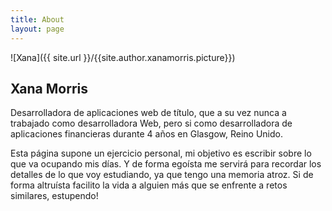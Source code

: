 ```yaml
---
title: About
layout: page
---
```

![Xana]({{ site.url }}/{{site.author.xanamorris.picture}})


<h2>Xana Morris</h2>


<p>Desarrolladora de aplicaciones web de título, que a su vez nunca a trabajado como desarrolladora Web, pero si como desarrolladora de aplicaciones financieras durante 4 años en Glasgow, Reino Unido. </p>

<p>Esta página supone un ejercicio personal, mi objetivo es escribir sobre lo que va ocupando mis días. 
Y de forma egoísta me servirá para recordar los detalles de lo que voy estudiando, ya que tengo una memoria atroz. Si de forma altruísta facilito la vida a alguien más que se enfrente a retos similares, estupendo!  </p>




<!-- 
<h2>Skills</h2>

<ul class="skill-list">
	<li>HTML - Jade - Haml - Erb</li>
	<li>Responsive (Mobile First)</li>
	<li>CSS (Stylus, Sass, Less)</li>
	<li>Css Frameworks (Bootstrap, Foundation)</li>
	<li>Javascript (Design Patterns, Testes)</li>
	<li>NodeJS</li>
	<li>AngularJS - ReactJS</li>
	<li>Grunt - Gulp - Yeoman</li>
	<li>Git</li>
	<li>PHP</li>
	<li>Python</li>
	<li>MySQL - MongoDB</li>
	<li>Scrum and Kanban</li>
	<li>TDD e Continuous Integration</li>
</ul>

<h2>Projects</h2>

<ul>
	<li><a href="https://github.com/">Lorem Lorem</a></li>
	<li><a href="https://github.com/">Ipsum Dolor</a></li>
	<li><a href="https://github.com/">Dolor Lorem</a></li>
</ul>
 -->
